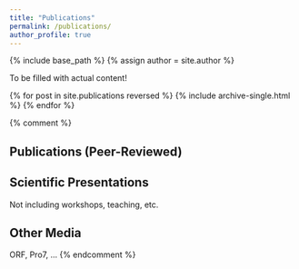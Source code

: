 ```yaml
---
title: "Publications"
permalink: /publications/
author_profile: true
---
```


<!--TODO do we need this???? layout: archive
TODO group
-->

{% include base_path %}
{% assign author = site.author %}

To be filled with actual content!


{% for post in site.publications reversed %}
  {% include archive-single.html %}
{% endfor %}


{% comment %}
## Publications (Peer-Reviewed)


## Scientific Presentations
Not including workshops, teaching, etc.


## Other Media
ORF, Pro7, ...
{% endcomment %}